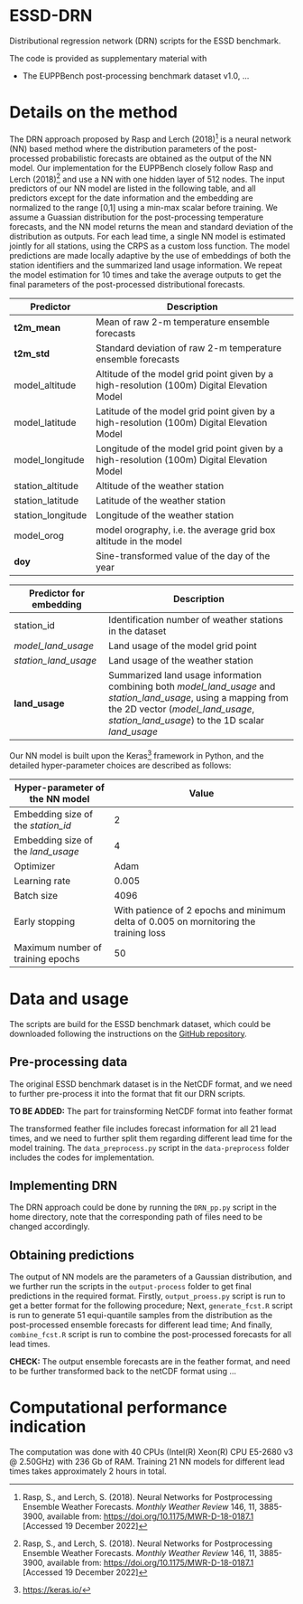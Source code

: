 # ESSD-DRN

Distributional regression network (DRN) scripts for the ESSD benchmark. 

The code is provided as supplementary material with
- The EUPPBench post-processing benchmark dataset v1.0, ...

# Details on the method

The DRN approach proposed by Rasp and Lerch (2018)[^fn1] is a neural network (NN) based method where the distribution parameters of the post-processed probabilistic forecasts are obtained as the output of the NN model. Our implementation for the EUPPBench closely follow Rasp and Lerch (2018)[^fn1] and use a NN with one hidden layer of 512 nodes. The input predictors of our NN model are listed in the following table, and all predictors except for the date information and the embedding are normalized to the range [0,1] using a min-max scalar before training. We assume a Guassian distribution for the post-processing temperature forecasts, and the NN model returns the mean and standard deviation of the distribution as outputs. For each lead time, a single NN model is estimated jointly for all stations, using the CRPS as a custom loss function. The model predictions are made locally adaptive by the use of embeddings of both the station identifiers and the summarized land usage information. We repeat the model estimation for 10 times and take the average outputs to get the final parameters of the post-processed distributional forecasts.

|Predictor| Description|
|-------------|---------------|
|**t2m_mean**| Mean of raw 2-m temperature ensemble forecasts|
|**t2m_std**| Standard deviation of raw 2-m temperature ensemble forecasts|
|model_altitude| Altitude of the model grid point given by a high-resolution (100m) Digital Elevation Model|
|model_latitude| Latitude of the model grid point given by a high-resolution (100m) Digital Elevation Model|
|model_longitude| Longitude of the model grid point given by a high-resolution (100m) Digital Elevation Model|
|station_altitude| Altitude of the weather station|
|station_latitude| Latitude of the weather station| 
|station_longitude| Longitude of the weather station|
|model_orog| model orography, i.e. the average grid box altitude in the model|
|**doy**| Sine-transformed value of the day of the year|

|Predictor for embedding| Description|
|-------------|---------------|
|station_id| Identification number of weather stations in the dataset|
|*model_land_usage*| Land usage of the model grid point|
|*station_land_usage*| Land usage of the weather station|
|**land_usage**| Summarized land usage information combining both *model_land_usage* and *station_land_usage*, using a mapping from the 2D vector (*model_land_usage*, *station_land_usage*) to the 1D scalar *land_usage*|

Our NN model is built upon the Keras[^fn2] framework in Python, and the detailed hyper-parameter choices are described as follows:

|Hyper-parameter of the NN model| Value|
|-------------|---------------|
|Embedding size of the *station_id*| 2|
|Embedding size of the *land_usage*| 4|
|Optimizer| Adam|
|Learning rate| 0.005|
|Batch size| 4096|
|Early stopping| With patience of 2 epochs and minimum delta of 0.005 on mornitoring the training loss|
|Maximum number of training epochs| 50|

[^fn1]: Rasp, S., and Lerch, S. (2018). Neural Networks for Postprocessing Ensemble Weather Forecasts. *Monthly Weather Review* 146, 11, 3885-3900, available from: <https://doi.org/10.1175/MWR-D-18-0187.1> [Accessed 19 December 2022]
[^fn2]: <https://keras.io/>

# Data and usage

The scripts are build for the ESSD benchmark dataset, which could be downloaded following the instructions on the [GitHub repository](https://github.com/EUPP-benchmark/ESSD-benchmark-datasets).

## Pre-processing data

The original ESSD benchmark dataset is in the NetCDF format, and we need to further pre-process it into the format that fit our DRN scripts.

**TO BE ADDED:** The part for trainsforming NetCDF format into feather format

The transformed feather file includes forecast information for all 21 lead times, and we need to further split them regarding different lead time for the model training. The `data_preprocess.py` script in the `data-preprocess` folder includes the codes for implementation.

## Implementing DRN

The DRN approach could be done by running the `DRN_pp.py` script in the home directory, note that the corresponding path of files need to be changed accordingly.

## Obtaining predictions

The output of NN models are the parameters of a Gaussian distribution, and we further run the scripts in the `output-process` folder to get final predictions in the required format. Firstly, `output_proess.py` script is run to get a better format for the following procedure; Next, `generate_fcst.R` script is run to generate 51 equi-quantile samples from the distribution as the post-processed ensemble forecasts for different lead time; And finally, `combine_fcst.R` script is run to combine the post-processed forecasts for all lead times.

**CHECK:** The output ensemble forecasts are in the feather format, and need to be further transformed back to the netCDF format using ...

# Computational performance indication

The computation was done with 40 CPUs (Intel(R) Xeon(R) CPU E5-2680 v3 @ 2.50GHz) with 236 Gb of RAM. Training 21 NN models for different lead times takes approximately 2 hours in total.

